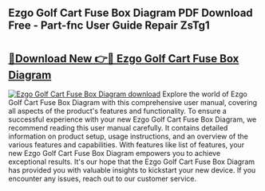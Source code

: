 ## Ezgo Golf Cart Fuse Box Diagram PDF Download Free - Part-fnc User Guide Repair ZsTg1

# <h2><a href="http://dfo8an.blite.top/?on=Ezgo+Golf+Cart+Fuse+Box+Diagram">🔗Download New 👉🔴 Ezgo Golf Cart Fuse Box Diagram</a></h2>

[![Ezgo Golf Cart Fuse Box Diagram download](https://i.imgur.com/lujVjoI.png)](http://dfo8an.blite.top/?on=Ezgo+Golf+Cart+Fuse+Box+Diagram)
Explore the world of Ezgo Golf Cart Fuse Box Diagram with this comprehensive user manual, covering all aspects of the product's features and functionality. To ensure a successful experience with your new Ezgo Golf Cart Fuse Box Diagram, we recommend reading this user manual carefully. It contains detailed information on product setup, usage instructions, and an overview of the various features and capabilities. With features like list of features, your new Ezgo Golf Cart Fuse Box Diagram empowers you to achieve exceptional results. It's our hope that the Ezgo Golf Cart Fuse Box Diagram has provided you with valuable insights to kickstart your new device. If you encounter any issues, reach out to our customer service.
